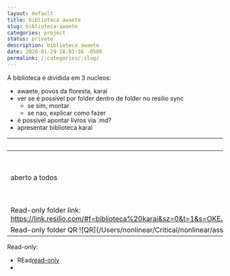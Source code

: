 ```yaml
---
layout: default
title: biblioteca awaete
slug: biblioteca-awaete
categories: project
status: private
description: biblioteca awaete
date: 2020-01-29 18:03:16 -0500
permalink: /:categories/:slug/
---
```


A biblioteca é dividida em 3 nucleos:


- awaete, povos da floresta, karai
- ver se é possivel por folder dentro de folder no resilio sync
	- se sim, montar
	- se nao, explicar como fazer
- é possivel apontar livros via .md?
- apresentar biblioteca karai



| Karai                                                        | Povos da Floresta                                            | Awaete                             |
| ------------------------------------------------------------ | ------------------------------------------------------------ | ---------------------------------- |
| aberto a todos                                               | povos da floresta + karai                                    | awaete + povos da floresta + karai |
| Read-only folder link: https://link.resilio.com/#f=biblioteca%20karai&sz=0&t=1&s=OKEJY4T2HJDBYMLFET7BHOJWZ7YCJRHX&i=CZP4NBYILKU2EURV43DJQKUBKGSJAEOYS&v=2.6&a=2 | Read-only folder link: https://link.resilio.com/#f=biblioteca%20dos%20povos%20da%20floresta&sz=0&t=1&s=VD5AEUW27MTYT7NJOFNOL6PPX7A7X5IF&i=CQ6VYHYNXAZ2O3SM66B2NMDOU2BNYXA4A&v=2.6&a=2 |                                    |
| Read-only folder QR ![QR](/Users/nonlinear/Critical/nonlinear/assets/images/posts/Screen Shot 2020-03-29 at 2.28.53 PM.png) |                                                              |                                    |

Read-only: 

-  REad[read-only](https://link.resilio.com/#f=biblioteca%20karai&sz=0&t=1&s=OKEJY4T2HJDBYMLFET7BHOJWZ7YCJRHX&i=CZP4NBYILKU2EURV43DJQKUBKGSJAEOYS&v=2.6&a=2)
- 


